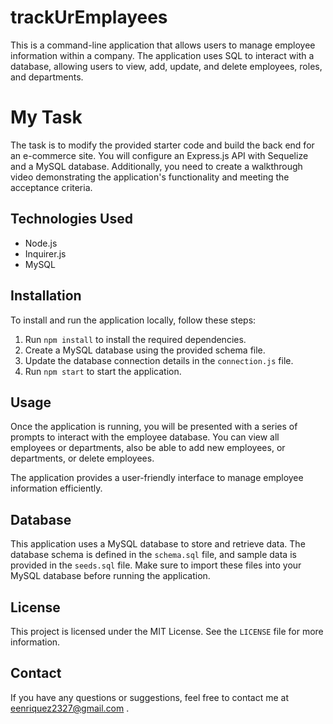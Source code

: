 # trackUrEmplayees

This is a command-line application that allows users to manage employee information within a company. The application uses SQL to interact with a database, allowing users to view, add, update, and delete employees, roles, and departments.

# My Task
The task is to modify the provided starter code and build the back end for an e-commerce site. You will configure an Express.js API with Sequelize and a MySQL database. Additionally, you need to create a walkthrough video demonstrating the application's functionality and meeting the acceptance criteria.

## Technologies Used

- Node.js
- Inquirer.js
- MySQL

## Installation

To install and run the application locally, follow these steps:

1. Run `npm install` to install the required dependencies.
2. Create a MySQL database using the provided schema file.
3. Update the database connection details in the `connection.js` file.
4. Run `npm start` to start the application.

## Usage

Once the application is running, you will be presented with a series of prompts to interact with the employee database. You can view all employees or departments, also be able to add new employees, or departments, or delete employees.

The application provides a user-friendly interface to manage employee information efficiently.

## Database

This application uses a MySQL database to store and retrieve data. The database schema is defined in the `schema.sql` file, and sample data is provided in the `seeds.sql` file. Make sure to import these files into your MySQL database before running the application.

## License

This project is licensed under the MIT License. See the `LICENSE` file for more information.

## Contact

If you have any questions or suggestions, feel free to contact me at eenriquez2327@gmail.com . 